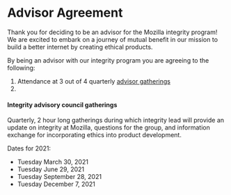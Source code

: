 # Advisor Agreement

Thank you for deciding to be an advisor for the Mozilla integrity program! We are excited to embark on a journey of mutual benefit in our mission to build a better internet by creating ethical products.

By being an advisor with our integrity program you are agreeing to the following: 
1. Attendance at 3 out of 4 quarterly [advisor gatherings](#integrity-advisory-council-gatherings)
2. 


#### Integrity advisory council gatherings
Quarterly, 2 hour long gatherings during which integrity lead will provide an update on integrity at Mozilla, questions for the group, and information exchange for incorporating ethics into product development. 

Dates for 2021:
* Tuesday March 30, 2021
* Tuesday June 29, 2021
* Tuesday September 28, 2021
* Tuesday December 7, 2021